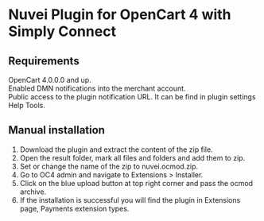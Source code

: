 # Nuvei Plugin for OpenCart 4 with Simply Connect

## Requirements
OpenCart 4.0.0.0 and up.  
Enabled DMN notifications into the merchant account.  
Public access to the plugin notification URL. It can be find in plugin settings Help Tools.

## Manual installation
1. Download the plugin and extract the content of the zip file.
2. Open the result folder, mark all files and folders and add them to zip.
3. Set or change the name of the zip to nuvei.ocmod.zip.
4. Go to OC4 admin and navigate to Extensions > Installer.
5. Click on the blue upload button at top right corner and pass the ocmod archive.
6. If the installation is successful you will find the plugin in Extensions page, Payments extension types.
